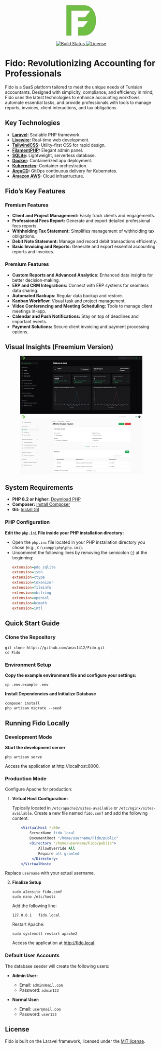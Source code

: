 <p align="center">
  <a href="https://laravel.com" target="_blank">
    <img src="https://github.com/anas1412/Fido/blob/main/public/images/logo.png?raw=true" width="100" alt="Fido Logo">
  </a>
</p>

<p align="center">
  <a href="https://github.com/laravel/framework/actions">
    <img src="https://github.com/laravel/framework/workflows/tests/badge.svg" alt="Build Status">
  </a>
  <a href="https://packagist.org/packages/laravel/framework">
    <img src="https://img.shields.io/packagist/l/laravel/framework" alt="License">
  </a>
</p>

# Fido: Revolutionizing Accounting for Professionals

Fido is a SaaS platform tailored to meet the unique needs of Tunisian accountants. Designed with simplicity, compliance, and efficiency in mind, Fido uses the latest technologies to enhance accounting workflows, automate essential tasks, and provide professionals with tools to manage reports, invoices, client interactions, and tax obligations.

## Key Technologies

-   **[Laravel](https://laravel.com/):** Scalable PHP framework.
-   **[Livewire](https://livewire.com/):** Real-time web development.
-   **[TailwindCSS](https://tailwindcss.com/):** Utility-first CSS for rapid design.
-   **[FilamentPHP](https://filamentphp.com/):** Elegant admin panel.
-   **[SQLite](https://www.sqlite.org/):** Lightweight, serverless database.
-   **[Docker](https://www.docker.com/):** Containerized app deployment.
-   **[Kubernetes](https://kubernetes.io/):** Container orchestration.
-   **[ArgoCD](https://argoproj.github.io/argo-cd/):** GitOps continuous delivery for Kubernetes.
-   **[Amazon AWS](https://aws.amazon.com/):** Cloud infrastructure.

## Fido’s Key Features

### Fremium Features

-   **Client and Project Management:** Easily track clients and engagements.
-   **Professional Fees Report:** Generate and export detailed professional fees reports.
-   **Withholding Tax Statement:** Simplifies management of withholding tax obligations.
-   **Debit Note Statement:** Manage and record debit transactions efficiently.
-   **Basic Invoicing and Reports:** Generate and export essential accounting reports and invoices.

### Premium Features

-   **Custom Reports and Advanced Analytics:** Enhanced data insights for better decision-making.
-   **ERP and CRM Integrations:** Connect with ERP systems for seamless data sharing.
-   **Automated Backups:** Regular data backup and restore.
-   **Kanban Workflow:** Visual task and project management.
-   **Video Conferencing and Meeting Scheduling:** Tools to manage client meetings in-app.
-   **Calendar and Push Notifications:** Stay on top of deadlines and important events.
-   **Payment Solutions:** Secure client invoicing and payment processing options.

## Visual Insights (Freemium Version)

<p align="center">
  <img src="Demo1.png?raw=true" width="80%" alt="Demo Screenshot 1">
  <img src="Demo2.png?raw=true" width="80%" alt="Demo Screenshot 2">
  <!-- <img src="DB_schema.png?raw=true" width="80%" alt="SQLite_DB_schema"> -->
</p>

## System Requirements

-   **PHP 8.2 or higher:** [Download PHP](https://windows.php.net/downloads/releases/php-8.3.13-nts-Win32-vs16-x64.zip)
-   **Composer:** [Install Composer](https://getcomposer.org/download/)
-   **Git:** [Install Git](https://git-scm.com/downloads)

### PHP Configuration

**Edit the `php.ini` File inside your PHP installation directory:**

-   Open the `php.ini` file located in your PHP installation directory you chose (e.g., `C:\xampp\php\php.ini`).
-   Uncomment the following lines by removing the semicolon (;) at the beginning:
    ```ini
    extension=pdo_sqlite
    extension=json
    extension=ctype
    extension=tokenizer
    extension=fileinfo
    extension=mbstring
    extension=openssl
    extension=bcmath
    extension=intl
    ```

## Quick Start Guide

### Clone the Repository

    git clone https://github.com/anas1412/Fido.git
    cd Fido

### Environment Setup

**Copy the example environment file and configure your settings:**

    cp .env.example .env

**Install Dependencies and Initialize Database**

    composer install
    php artisan migrate --seed

## Running Fido Locally

### Development Mode

**Start the development server**

    php artisan serve

Access the application at http://localhost:8000.

### Production Mode

Configure Apache for production:

1.  **Virtual Host Configuration:**

    Typically located in `/etc/apache2/sites-available` or `/etc/nginx/sites-available`. Create a new file named `fido.conf` and add the following content:

    ```apache
        <VirtualHost *:80>
            ServerName fido.local
            DocumentRoot "/home/username/Fido/public"
            <Directory "/home/username/Fido/public">
                AllowOverride All
                Require all granted
             </Directory>
        </VirtualHost>
    ```

Replace `username` with your actual username.

2.  **Finalize Setup**

    ```
    sudo a2ensite fido.conf
    sudo nano /etc/hosts
    ```

    Add the following line:

    ```
    127.0.0.1   fido.local
    ```

    Restart Apache:

    ```
    sudo systemctl restart apache2
    ```

    Access the application at http://fido.local.

### Default User Accounts

The database seeder will create the following users:

-   **Admin User:**

    -   Email: `admin@mail.com`
    -   Password: `admin123`

-   **Normal User:**
    -   Email: `user@mail.com`
    -   Password: `user123`

## License

Fido is built on the Laravel framework, licensed under the [MIT license](https://opensource.org/licenses/MIT).
